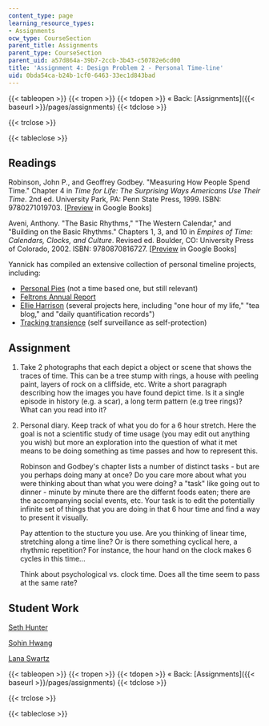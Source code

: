 ```yaml
---
content_type: page
learning_resource_types:
- Assignments
ocw_type: CourseSection
parent_title: Assignments
parent_type: CourseSection
parent_uid: a57d864a-39b7-2ccb-3b43-c50782e6cd00
title: 'Assignment 4: Design Problem 2 - Personal Time-line'
uid: 0bda54ca-b24b-1cf0-6463-33ec1d843bad
---
```


{{< tableopen >}}
{{< tropen >}}
{{< tdopen >}}
« Back: [Assignments]({{< baseurl >}}/pages/assignments)
{{< tdclose >}}

{{< trclose >}}

{{< tableclose >}}

Readings
--------

Robinson, John P., and Geoffrey Godbey. "Measuring How People Spend Time." Chapter 4 in _Time for Life: The Surprising Ways Americans Use Their Time_. 2nd ed. University Park, PA: Penn State Press, 1999. ISBN: 9780271019703. \[[Preview](http://books.google.com/books?id=DjsZzPL217kC&pg=PA57=onepage) in Google Books\]

Aveni, Anthony. "The Basic Rhythms," "The Western Calendar," and "Building on the Basic Rhythms." Chapters 1, 3, and 10 in _Empires of Time: Calendars, Clocks, and Culture_. Revised ed. Boulder, CO: University Press of Colorado, 2002. ISBN: 9780870816727. \[[Preview](http://books.google.com/books?id=-QcE2pBCLE8C&pg=PA17=onepage) in Google Books\]

Yannick has compiled an extensive collection of personal timeline projects, including:

*   [Personal Pies](http://www.flipflopflyin.com/personalpies/) (not a time based one, but still relevant)
*   [Feltrons Annual Report](http://feltron.com/FAR09.html)
*   [Ellie Harrison](http://www.ellieharrison.com/_homepage.htm) (several projects here, including "one hour of my life," "tea blog," and "daily quantification records")
*   [Tracking transience](http://www.trackingtransience.com/) (self surveillance as self-protection)

Assignment
----------

1.  Take 2 photographs that each depict a object or scene that shows the traces of time. This can be a tree stump with rings, a house with peeling paint, layers of rock on a cliffside, etc. Write a short paragraph describing how the images you have found depict time. Is it a single episode in history (e.g. a scar), a long term pattern (e.g tree rings)? What can you read into it?
2.  Personal diary. Keep track of what you do for a 6 hour stretch. Here the goal is not a scientific study of time usage (you may edit out anything you wish) but more an exploration into the question of what it met means to be doing something as time passes and how to represent this.
    
    Robinson and Godbey's chapter lists a number of distinct tasks - but are you perhaps doing many at once? Do you care more about what you were thinking about than what you were doing? a "task" like going out to dinner - minute by minute there are the differnt foods eaten; there are the accompanying social events, etc. Your task is to edit the potentially infinite set of things that you are doing in that 6 hour time and find a way to present it visually.
    
    Pay attention to the stucture you use. Are you thinking of linear time, stretching along a time line? Or is there something cyclical here, a rhythmic repetition? For instance, the hour hand on the clock makes 6 cycles in this time...
    
    Think about psychological vs. clock time. Does all the time seem to pass at the same rate?
    

Student Work
------------

[Seth Hunter](http://designingsociablemedia.blogspot.com/2008/03/time-memory-representation.html)

[Sohin Hwang](http://dsm2008.blogspot.com/2008/03/4th-weeks-assignments.html)

[Lana Swartz](http://designingsociablemedia08.blogspot.com/2008/03/response-4-time-and-history.html)

{{< tableopen >}}
{{< tropen >}}
{{< tdopen >}}
« Back: [Assignments]({{< baseurl >}}/pages/assignments)
{{< tdclose >}}

{{< trclose >}}

{{< tableclose >}}